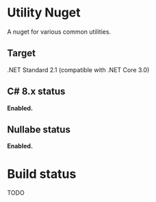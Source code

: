 # Utility Nuget
A nuget for various common utilities.

## Target
.NET Standard 2.1 (compatible with .NET Core 3.0)

## C# 8.x status
**Enabled.**

## Nullabe status
**Enabled.**

# Build status
TODO
